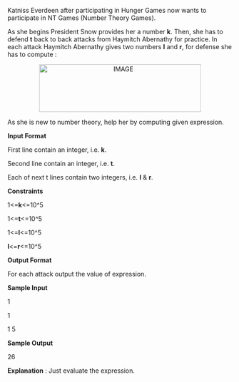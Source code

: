 <p>Katniss Everdeen after participating in Hunger Games now wants to participate in NT Games (Number Theory Games).</p>
<p>As she begins President Snow provides her a number <strong>k</strong>. Then, she has to defend <strong>t</strong> back to back attacks from Haymitch Abernathy for practice. In each attack Haymitch Abernathy gives two numbers <strong>l</strong> and <strong>r</strong>, for defense she has to compute :</p>
<p style="text-align: center;"><img title="IMAGE" src="./23666/file/DzWrcWuP.png" alt="IMAGE" width="363" height="107"></p>
<p>As she is new to number theory, help her by computing given expression.</p>
<p><strong>Input Format</strong></p>
<p>First line contain an integer, i.e. <strong>k</strong>.</p>
<p>Second line contain an integer, i.e. <strong>t</strong>.</p>
<p>Each of next t lines contain two integers, i.e. <strong>l</strong> &amp; <strong>r</strong>.</p>
<p><strong>Constraints</strong></p>
<p>1&lt;=<strong>k</strong>&lt;=10^5</p>
<p>1&lt;=<strong>t</strong>&lt;=10^5</p>
<p>1&lt;=<strong>l</strong>&lt;=10^5</p>
<p><strong>l</strong>&lt;=<strong>r</strong>&lt;=10^5</p>
<p><strong>Output Format</strong></p>
<p>For each attack output the value of expression.</p>
<p><strong>Sample Input </strong></p>
<p>1</p>
<p>1</p>
<p>1 5</p>
<p><strong> Sample Output</strong></p>
<p>26</p>
<p><strong>Explanation</strong> : Just evaluate the expression.</p>